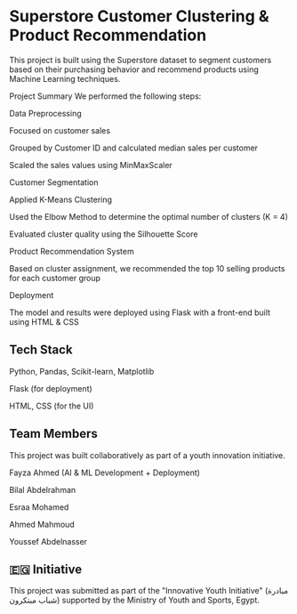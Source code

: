 # Superstore Customer Clustering & Product Recommendation

This project is built using the Superstore dataset to segment customers based on their purchasing behavior and recommend products using Machine Learning techniques.

Project Summary
We performed the following steps:

Data Preprocessing

Focused on customer sales

Grouped by Customer ID and calculated median sales per customer

Scaled the sales values using MinMaxScaler

Customer Segmentation

Applied K-Means Clustering

Used the Elbow Method to determine the optimal number of clusters (K = 4)

Evaluated cluster quality using the Silhouette Score

Product Recommendation System

Based on cluster assignment, we recommended the top 10 selling products for each customer group

Deployment

The model and results were deployed using Flask with a front-end built using HTML & CSS



## Tech Stack
Python, Pandas, Scikit-learn, Matplotlib

Flask (for deployment)

HTML, CSS (for the UI)

## Team Members
This project was built collaboratively as part of a youth innovation initiative.

Fayza Ahmed (AI & ML Development + Deployment)

Bilal Abdelrahman

Esraa Mohamed

Ahmed Mahmoud

Youssef Abdelnasser

## 🇪🇬 Initiative
This project was submitted as part of the "Innovative Youth Initiative" (مبادرة شباب مبتكرون) supported by the Ministry of Youth and Sports, Egypt.

